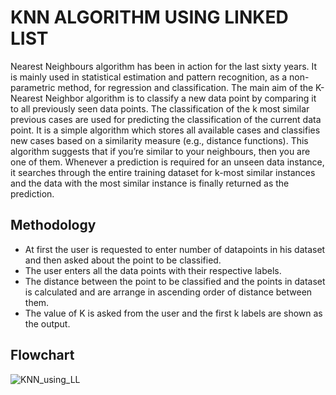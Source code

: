 
# KNN ALGORITHM USING LINKED LIST

Nearest Neighbours algorithm has been in action for the last sixty years. It is mainly used in statistical estimation and pattern recognition, as a non-parametric method, for regression and classification. The main aim of the K-Nearest Neighbor algorithm is to classify a new data point by comparing it to all previously seen data points. The classification of the k most similar previous cases are used for predicting the classification of the current data point. It is a simple algorithm which stores all available cases and classifies new cases based on a similarity measure (e.g., distance functions).
This algorithm suggests that if you’re similar to your neighbours, then you are one of them. 
Whenever a prediction is required for an unseen data instance, it searches through the entire training dataset for k-most similar instances and the data with the most similar instance is finally returned as the prediction.
## Methodology

- At first the user is requested to enter number of datapoints in his dataset and then asked about the point to be classified. 
- The user enters all the data points with their respective labels.
- The distance between the point to be classified and the points in dataset is calculated and are arrange in ascending order of distance between them.
- The value of K is asked from the user and the first k labels are shown as the output.




## Flowchart

![KNN_using_LL](https://user-images.githubusercontent.com/69969189/152293283-41401c82-467c-4965-8826-f6936d6e1743.png)


